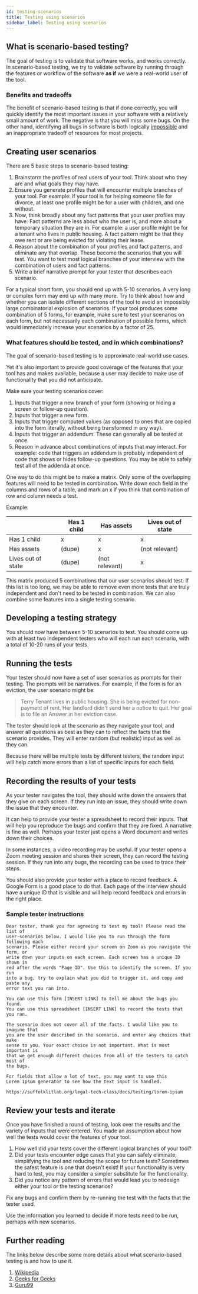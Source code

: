 ```yaml
---
id: testing-scenarios
title: Testing using scenarios
sidebar_label: Testing using scenarios
---
```


## What is scenario-based testing?

The goal of testing is to validate that software works, and works correctly. In
scenario-based testing, we try to validate software by running through the
features or workflow of the software **as if** we were a real-world user of the
tool.

### Benefits and tradeoffs

The benefit of scenario-based testing is that if done correctly, you will
quickly identify the most important issues in your software with a relatively
small amount of work. The negative is that you will miss some bugs. On the other
hand, identifying all bugs in software is both logically
[impossible](https://en.wikipedia.org/wiki/Halting_problem) and an
inappropriate tradeoff of resources for most projects.

## Creating user scenarios

There are 5 basic steps to scenario-based testing:

1. Brainstorm the profiles of real users of your tool. Think about who they are
   and what goals they may have.
1. Ensure you generate profiles that will encounter multiple branches of your
   tool. For example: if your tool is for helping someone file for divorce, at
   least one profile might be for a user with children, and one without.
1. Now, think broadly about any fact patterns that your user profiles may have.
   Fact patterns are less about who the user is, and more about a temporary
   situation they are in. For example: a user profile might be for a tenant who
   lives in public housing. A fact pattern might be that they owe rent or are
   being evicted for violating their lease.
1. Reason about the combination of your profiles and fact patterns, and
   eliminate any that overlap. These become the scenarios that you will test.
   You want to test most logical branches of your interview with the combination
   of users and fact patterns.
1. Write a brief narrative prompt for your tester that describes each scenario.

For a typical short form, you should end up with 5-10 scenarios. A very long or
complex form may end up with many more. Try to think about how and whether you
can isolate different sections of the tool to avoid an impossibly large
combinatorial explosion of scenarios. If your tool produces some combination of
5 forms, for example, make sure to test your scenarios on each form, but not
necessarily each combination of possible forms, which would immediately increase
your scenarios by a factor of 25.

### What features should be tested, and in which combinations?

The goal of scenario-based testing is to approximate real-world use cases.

Yet it's also important to provide good coverage of the features that your tool has
and makes available, because a user may decide to make use of functionality that
you did not anticipate.

Make sure your testing scenarios cover:

1. Inputs that trigger a new branch of your form (showing or hiding a screen or
   follow-up question).
1. Inputs that trigger a new form.
1. Inputs that trigger computed values (as opposed to ones that are copied into
   the form literally, without being transformed in any way).
1. Inputs that trigger an addendum. These can generally all be tested at once.
1. Reason in advance about combinations of inputs that may interact. For
   example: code that triggers an addendum is probably independent of code that
   shows or hides follow-up questions. You may be able to safely test all of the
   addenda at once.

One way to do this might be to make a matrix. Only some of the overlapping
features will need to be tested in combination. Write down each field 
in the columns and rows of a table, and mark an x if you think that combination of
row and column needs a test.

Example:

&nbsp;      |Has 1 child | Has assets | Lives out of state
-------------|------------|------------|--------------------
Has 1 child | x           | x          | x
Has assets  | (dupe)      | x          |  (not relevant)
Lives out of state |(dupe)| (not relevant) | x

This matrix produced 5 combinations that our user scenarios should
test. If this list is too long, we may be able to remove even more
tests that are truly independent and don't need to be tested in 
combination. We can also combine some features into a single testing
scenario.

## Developing a testing strategy

You should now have between 5-10 scenarios to test. You should come up with at
least two independent testers who will each run each scenario, with a total of
10-20 runs of your tests.

## Running the tests

Your tester should now have a set of user scenarios as prompts for their
testing. The prompts will be narratives. For example, if the form is for an
eviction, the user scenario might be:

> Terry Tenant lives in public housing. She is being evicted for non-payment of
> rent. Her landlord didn't send her a notice to quit. Her goal is to file an
> Answer in her eviction case.

The tester should look at the scenario as they navigate your tool, and answer
all questions as best as they can to reflect the facts that the scenario
provides. They will enter random (but realistic) input as well as they can.

Because there will be multiple tests by different testers, the random input
will help catch more errors than a list of specific inputs for each field.

## Recording the results of your tests

As your tester navigates the tool, they should write down the answers that they
give on each screen. If they run into an issue, they should write down the issue
that they encounter.

It can help to provide your tester a spreadsheet to record their inputs. That
will help you reproduce the bugs and confirm that they are fixed. A narrative is
fine as well. Perhaps your tester just opens a Word document and writes down
their choices.

In some instances, a video recording may be useful. If your tester opens a Zoom
meeting session and shares their screen, they can record the testing session. If
they run into any bugs, the recording can be used to trace their steps.

You should also provide your tester with a place to record feedback. A Google
Form is a good place to do that. Each page of the interview should have a unique
ID that is visible and will help record feedback and errors in the right place.

### Sample tester instructions

```
Dear tester, thank you for agreeing to test my tool! Please read the list of
user-scenarios below. I would like you to run through the form following each
scenario. Please either record your screen on Zoom as you navigate the form, or
write down your inputs on each screen. Each screen has a unique ID shown in
red after the words "Page ID". Use this to identify the screen. If you run
into a bug, try to explain what you did to trigger it, and copy and paste any
error text you ran into.

You can use this form [INSERT LINK] to tell me about the bugs you found.
You can use this spreadsheet [INSERT LINK] to record the tests that you ran.

The scenario does not cover all of the facts. I would like you to imagine that
you are the user described in the scenario, and enter any choices that make
sense to you. Your exact choice is not important. What is most important is
that we get enough different choices from all of the testers to catch most of
the bugs.

For fields that allow a lot of text, you may want to use this 
Lorem Ipsum generator to see how the text input is handled.

https://suffolklitlab.org/legal-tech-class/docs/testing/lorem-ipsum

```

## Review your tests and iterate

Once you have finished a round of testing, look over the results and the
variety of inputs that were entered. You made an assumption about how well
the tests would cover the features of your tool.

1. How well did your tests cover the different logical branches of your tool?
1. Did your tests encounter edge cases that you can safely eliminate,
   simplifying the tool and reducing the scope for future tests? Sometimes the
   safest feature is one that doesn't exist! If your functionality is very
   hard to test, you may consider a simpler substitute for the functionality.
1. Did you notice any pattern of errors that would lead you to redesign either
   your tool or the testing scenarios?

Fix any bugs and confirm them by re-running the test with the facts that the
tester used.

Use the information you learned to decide if more tests need to be run, perhaps 
with new scenarios.

## Further reading

The links below describe some more details about what scenario-based testing is
and how to use it.

1. [Wikipedia](https://en.wikipedia.org/wiki/Scenario_testing)
1. [Geeks for Geeks](https://www.geeksforgeeks.org/software-testing-scenario-testing/)
1. [Guru99](https://www.guru99.com/test-scenario.html)